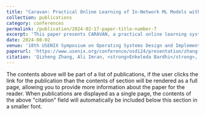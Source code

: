 ```yaml
---
title: "Caravan: Practical Online Learning of In-Network ML Models with Labeling Agents"
collection: publications
category: conferences
permalink: /publication/2024-02-17-paper-title-number-7
excerpt: 'This paper presents CARAVAN, a practical online learning system for in-network ML models. We tackle two primary challenges in facilitating online learning for networking: (a) the automatic labeling of evolving traffic and (b) the efficient monitoring and detection of model performance degradation to trigger retraining.'
date: 2024-08-02
venue: '18th USENIX Symposium on Operating Systems Design and Implementation (OSDI 24)'
paperurl: 'https://www.usenix.org/conference/osdi24/presentation/zhang-qizheng'
citation: 'Qizheng Zhang, Ali Imran, <strong>Enkeleda Bardhi</strong>, Tushar Swamy, Nathan Zhang, Muhammad Shahbaz, Kunle Olukotun (2024). &quot;Caravan: Practical Online Learning of {In-Network}{ML} Models with Labeling Agents.&quot; <i>18th USENIX Symposium on Operating Systems Design and Implementation (OSDI 24). 2024.</i>'
---
```


The contents above will be part of a list of publications, if the user clicks the link for the publication than the contents of section will be rendered as a full page, allowing you to provide more information about the paper for the reader. When publications are displayed as a single page, the contents of the above "citation" field will automatically be included below this section in a smaller font.
